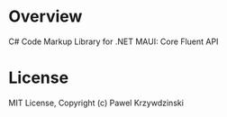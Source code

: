 # Overview

C# Code Markup Library for .NET MAUI: Core Fluent API

# License 

MIT License, Copyright (c) Pawel Krzywdzinski
